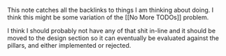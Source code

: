 This note catches all the backlinks to things I am thinking about doing. I think this might be some variation of the [[No More TODOs]] problem.

I think I should probably not have any of that shit in-line and it should be moved to the design section so it can eventually be evaluated against the pillars, and either implemented or rejected.
